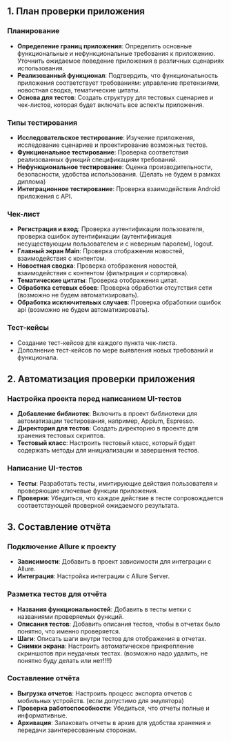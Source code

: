 ## 1. План проверки приложения

### Планирование
- **Определение границ приложения**: Определить основные функциональные и нефункциональные требования к приложению. Уточнить ожидаемое поведение приложения в различных сценариях использования.
- **Реализованный функционал**: Подтвердить, что функциональность приложения соответствует требованиям: управление претензиями, новостная сводка, тематические цитаты.
- **Основа для тестов**: Создать структуру для тестовых сценариев и чек-листов, которая будет включать все аспекты приложения.

### Типы тестирования
- **Исследовательское тестирование**: Изучение приложения, исследование сценариев и проектирование возможных тестов.
- **Функциональное тестирование**: Проверка соответствия реализованных функций спецификациям требований.
- **Нефункциональное тестирование**: Оценка производительности, безопасности, удобства использования. (Делать не будем в рамках диплома)
- **Интеграционное тестирование**: Проверка взаимодействия Android приложения с API.

### Чек-лист
- **Регистрация и вход**: Проверка аутентификации пользователя, проверка ошибок аутентификации (аутентификация несуществующим пользователем и с неверным паролем), logout.
- **Главный экран Main**: Проверка отображения новостей, взаимодействия с контентом.
- **Новостная сводка**: Проверка отображения новостей, взаимодействия с контентом (фильтрация и сортировка).
- **Тематические цитаты**: Проверка отображения цитат.
- **Обработка сетевых сбоев**: Проверка обработки отсутствия сети (возможно не будем автоматизировать).
- **Обработка исключительых случаев**: Проверка обработкии ошибок api (возможно не будем автоматизировать).

### Тест-кейсы
- Создание тест-кейсов для каждого пункта чек-листа.
- Дополнение тест-кейсов по мере выявления новых требований и функционала.

## 2. Автоматизация проверки приложения

### Настройка проекта перед написанием UI-тестов
- **Добавление библиотек**: Включить в проект библиотеки для автоматизации тестирования, например, Appium, Espresso.
- **Директория для тестов**: Создать директорию в проекте для хранения тестовых скриптов.
- **Тестовый класс**: Настроить тестовый класс, который будет содержать методы для инициализации и завершения тестов.

### Написание UI-тестов
- **Тесты**: Разработать тесты, имитирующие действия пользователя и проверяющие ключевые функции приложения.
- **Проверки**: Убедиться, что каждое действие в тесте сопровождается соответствующей проверкой ожидаемого результата.

## 3. Составление отчёта

### Подключение Allure к проекту
- **Зависимости**: Добавить в проект зависимости для интеграции с Allure.
- **Интеграция**: Настройка интеграции с Allure Server. 

### Разметка тестов для отчёта
- **Названия функциональностей**: Добавить в тесты метки с названиями проверяемых функций.
- **Описания тестов**: Добавить описания тестов, чтобы в отчетах было понятно, что именно проверяется.
- **Шаги**: Описать шаги внутри тестов для отображения в отчетах.
- **Снимки экрана**: Настроить автоматическое прикрепление скриншотов при неудачных тестах. (возможно надо удалить, не понятно буду делать или нет!!!!)

### Составление отчёта
- **Выгрузка отчетов**: Настроить процесс экспорта отчетов с мобильных устройств. (если допустимо для эмулятора)
- **Проверка работоспособности**: Убедиться, что отчеты полные и информативные.
- **Архивация**: Запаковать отчеты в архив для удобства хранения и передачи заинтересованным сторонам.